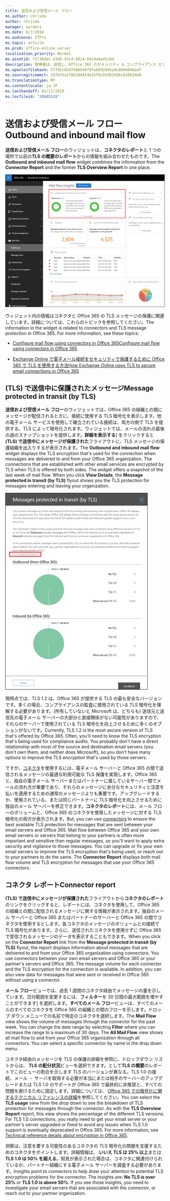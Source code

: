 ```yaml
---
title: 送信および受信メール フロー
ms.author: chrisda
author: chrisda
manager: serdars
ms.date: 8/7/2018
ms.audience: ITPro
ms.topic: article
ms.prod: office-online-server
localization_priority: Normal
ms.assetid: f2738dec-41b0-43c4-b814-84c0a4e45c6d
description: 管理者は、送信し、Office 365 のセキュリティ & コンプライアンス センターでメール フローのダッシュ ボードの [受信メール フローのウィジェットについて学習できます。
ms.openlocfilehash: 57792c0347490b40f97a8b92945a9c809484ba4f
ms.sourcegitcommit: 25fb33a1f8b2844fde15f6c03db2936c610824e0
ms.translationtype: MT
ms.contentlocale: ja-JP
ms.lasthandoff: 01/17/2019
ms.locfileid: "28685538"
---
```

# <a name="outbound-and-inbound-mail-flow"></a><span data-ttu-id="1a8aa-103">送信および受信メール フロー</span><span class="sxs-lookup"><span data-stu-id="1a8aa-103">Outbound and inbound mail flow</span></span>

<span data-ttu-id="1a8aa-104">**送信および受信メール フロー**のウィジェットは、**コネクタのレポート**と 1 つの場所で以前の**TLS の概要のレポート**からの情報を組み合わせたものです。</span><span class="sxs-lookup"><span data-stu-id="1a8aa-104">The **Outbound and inbound mail flow** widget combines the information from the **Connector Report** and the former **TLS Overview Report** in one place.</span></span>

![Office 365 のセキュリティ & コンプライアンス センターでメール フローのダッシュ ボードに送信および受信メール フロー レポート](media/2c591d1c-bad6-4b72-890e-f8fdfd4f447a.png)

<span data-ttu-id="1a8aa-p101">ウィジェット内の情報はコネクタと Office 365 の TLS メッセージの保護に関連しています。詳細については、これらのトピックを参照してください。</span><span class="sxs-lookup"><span data-stu-id="1a8aa-p101">The information in the widget is related to connectors and TLS message protection in Office 365. For more information, see these topics:</span></span>

- [<span data-ttu-id="1a8aa-108">Configure mail flow using connectors in Office 365</span><span class="sxs-lookup"><span data-stu-id="1a8aa-108">Configure mail flow using connectors in Office 365</span></span>](https://technet.microsoft.com/library/ms.exch.eac.connectorselection.aspx)

- [<span data-ttu-id="1a8aa-109">Exchange Online で電子メール接続をセキュリティで保護するために Office 365 で TLS を使用する方法</span><span class="sxs-lookup"><span data-stu-id="1a8aa-109">How Exchange Online uses TLS to secure email connections in Office 365</span></span>](https://support.office.com/article/4CDE0CDA-3430-4DC0-B489-F2C0736C929F)

## <a name="message-protected-in-transit-by-tls"></a><span data-ttu-id="1a8aa-110">(TLS) で送信中に保護されたメッセージ</span><span class="sxs-lookup"><span data-stu-id="1a8aa-110">Message protected in transit (by TLS)</span></span>

<span data-ttu-id="1a8aa-p102">**送信および受信メール フロー**のウィジェットでは、Office 365 の組織との間にメッセージが配信されるときに、接続に使用する TLS 暗号化を表示します。他の電子メール サービスを使用して確立されている接続は、両方の側で TLS を提供する、TLS によって暗号化されます。ウィジェットでは、メールの流れの最後の週のスナップショットを提供します。**詳細を表示する**] をクリックすると **(TLS) で送信中にメッセージが保護された**フライアウトに、TLS メッセージの保護組織を出入りするが表示されます。</span><span class="sxs-lookup"><span data-stu-id="1a8aa-p102">The **Outbound and inbound mail flow** widget displays the TLS encryption that's used for the connection when messages are delivered to and from your Office 365 organization. The connections that are established with other email services are encrypted by TLS when TLS is offered by both sides. The widget offers a snapshot of the last week of mail flow. When you click **View Details**, the **Message protected in transit (by TLS)** flyout shows you the TLS protection for messages entering and leaving your organization.</span></span>

![Office 365 のセキュリティ & コンプライアンス センター内 (TLS) で送信中のフライアウトで保護されたメッセージ](media/825aa74c-413d-4141-8e3c-dfe68ae78eed.png)

<span data-ttu-id="1a8aa-p103">現時点では、TLS 1.2 は、Office 365 が提供する TLS の最も安全なバージョンです。多くの場合、コンプライアンスの監査に使用されている TLS 暗号化を理解する必要があります。(所有していないと Microsoft は、どちらも) 送信元と送信先の電子メール サーバーの大部分と直接関係がない可能性がありますので、それらのサーバーで使用されている TLS 暗号化を向上させるために多くのオプションがないです。</span><span class="sxs-lookup"><span data-stu-id="1a8aa-p103">Currently, TLS 1.2 is the most secure version of TLS that's offered by Office 365. Often, you'll need to know the TLS encryption that's being used for compliance audits. You probably don't have a direct relationship with most of the source and destination email servers (you don't own them, and neither does Microsoft), so you don't have many options to improve the TLS encryption that's used by those servers.</span></span>

<span data-ttu-id="1a8aa-p104">ですが、[コネクタ](https://technet.microsoft.com/library/ms.exch.eac.connectorselection.aspx)を使用するには、電子メール サーバーと Office 365 の間で送信されるメッセージの最適な利用可能な TLS 保護を実現します。Office 365 と、独自の電子メール サーバーまたはパートナーに属しているサーバー間でメールの流れ方が重要であり、それらのメッセージに余分なセキュリティと注意を払いを適用するための通常のメッセージよりも重要です。アップグレードするか、使用されている、または同じパートナーに TLS 暗号化を向上させるために独自のメール サーバーを修正できます。**コネクタのレポート**には、メール フローのボリュームと、Office 365 のコネクタを使用したメッセージに対する TLS 暗号化の両方が表示されます。</span><span class="sxs-lookup"><span data-stu-id="1a8aa-p104">But, you can use [connectors](https://technet.microsoft.com/library/ms.exch.eac.connectorselection.aspx) to ensure the best available TLS protection for messages that are sent between your email servers and Office 365. Mail flow between Office 365 and your own email servers or servers that belong to your partners is often more important and sensitive than regular messages, so you'll want to apply extra security and vigilance to those messages. You can upgrade or fix your own email servers to improve the TLS encryption that's being used, or reach out to your partners to do the same. The **Connector Report** displays both mail flow volume and TLS encryption for messages that use your Office 365 connectors.</span></span>

## <a name="connector-report"></a><span data-ttu-id="1a8aa-123">コネクタ レポート</span><span class="sxs-lookup"><span data-stu-id="1a8aa-123">Connector report</span></span>

<span data-ttu-id="1a8aa-p105">**(TLS) で送信中にメッセージが保護された**フライアウトから**コネクタのレポート**のリンクをクリックすると、レポートには、コネクタを使用して、Office 365 の組織との間に配信されるメッセージに関する情報が表示されます。独自のメール サーバーと Office 365 またはパートナーのサーバーと Office 365 の間でコネクタを使用するとします。各コネクタのメッセージのボリュームとの接続で TLS 暗号化があります。さらに、送信されたコネクタを使用せずに Office 365 で受信されるメッセージのデータを表示することもできます。</span><span class="sxs-lookup"><span data-stu-id="1a8aa-p105">When you click on the **Connector Report** link from the **Message protected in transit (by TLS)** flyout, the report displays information about messages that are delivered to and from your Office 365 organization using connectors. You use connectors between your own email servers and Office 365 or your partner's servers and Office 365. The message volume for each connector and the TLS encryption for the connection is available. In addition, you can also view data for messages that were sent or received in Office 365 without using a connector.</span></span>

<span data-ttu-id="1a8aa-p106">**メール フロー**ビューでは、過去 1 週間のコネクタ経由でメッセージの量を示しています。日付範囲を変更するには、**フィルター**を 30 日間の最大範囲を増やすことができます] を選択します。**すべてのメール フロー**ビューは、すべてのメールのすべてのコネクタを Office 365 の組織との間のフローを示します。ドロップ ダウン メニューでの名前で特定のコネクタを選択します。</span><span class="sxs-lookup"><span data-stu-id="1a8aa-p106">The **Mail Flow** view shows the volume of messages through the connector for the past week. You can change the date range by selecting **Filter** where you can increase the range to a maximum of 30 days. The **All Mail Flow** view shows all mail flow to and from your Office 365 organization through all connectors. You can select a specific connector by name in the drop down menu.</span></span>

<span data-ttu-id="1a8aa-p107">コネクタ経由のメッセージを TLS の保護の詳細を参照に、ドロップダウン リストからは、 **TLS の配分状況**ビューを選択できます。として**TLS の概要**のレポートでこのビューの割合を示します TLS のバージョンが異なる。TLS 1.0 の接続、メール ・ サーバを取得する必要が本当にまたは相手のサーバーのアップグレードまたは TLS 1.0 のサポートが Office 365 で最終的に非推奨と、すべての問題を避けるために固定します。詳細については、 [Office 365 での暗号化に関するテクニカル リファレンスの詳細](https://support.office.com/article/862cbe93-4268-4ef9-ba79-277545ecf221)を参照してください。</span><span class="sxs-lookup"><span data-stu-id="1a8aa-p107">You can select the **TLS usage** view from the drop down to see the breakdown of TLS protection for messages through the connector. As with the **TLS Overview Report** report, this view shows the percentage of the different TLS versions. For TLS 1.0 connections, you really need to get your email server or your partner's server upgraded or fixed to avoid any issues when TLS 1.0 support is eventually deprecated in Office 365. For more information, see [Technical reference details about encryption in Office 365](https://support.office.com/article/862cbe93-4268-4ef9-ba79-277545ecf221).</span></span>

<span data-ttu-id="1a8aa-p108">洞察は、注意を要する可能性のあるコネクタの TLS 暗号化の問題を支援するためのコネクタをポイントします。詳細情報は、:**いいえ TLS は 25% 以上**または**TLS 1.0 は 50% を超える**。知見が表示された場合は、コネクタに関連付けられているか、パートナー組織にする電子メール サーバーを調査する必要があります。</span><span class="sxs-lookup"><span data-stu-id="1a8aa-p108">Insights point to connectors to help draw your attention to potential TLS encryption problems for the connector. The insights are: **No TLS is over 25%** or **TLS 1.0 is above 50%**. If you see these insights, you need to investigate your email servers that are associated with the connector, or reach out to your partner organization.</span></span>
